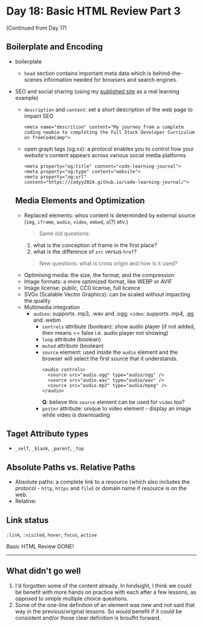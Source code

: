 # Day 18: Basic HTML Review Part 3

(Continued from Day 17)

## Boilerplate and Encoding
- boilerplate
  - `head` section contains important meta data which is behind-the-scenes information needed for browsers and search engines.
- SEO and social sharing (using my [published site](https://codyy2024.github.io/code-learning-journal/) as a real learning example)
  - `description` and  `content`: set a short description of the web page to impact SEO
      ```
      <meta name="descrition" content="My journey from a complete coding newbie to completing the Full Stack Developer Curriculum on freeCodeCamp">
      ```
  
  - open graph tags (og:xx): a protocol enables you to control how your website's content appears across various social media platforms
    ```
    <meta property="og:title" content="code-learning-journal">
    <meta property="og:type" content="website">
    <meta property="og:url" content="https://codyy2024.github.io/code-learning-journal/">
    ```

  ## Media Elements and Optimization
  - Replaced elements: whos content is determinded by external source (`img`, `iframe`, `audio`, `video`, `embed`, `a`(?) etv.)
    > Same old questions:
      1. what is the conception of frame in the first place?
      2. what is the difference of `src` versus `href`?
    > New questions: what is cross origin and how is it used?
  - Optimising media: the size, the format, and the compression
  - Image formats: a more optimized format, like WEBP or AVIF
  - Image license: public, CC0 license, full licence
  - SVGs (Scalable Vector Graphics): can be scaled without impacting the quality
  - Multimedia integration
    - `audieo`: supports .mp3, .wav and .ogg; `video`: supports .mp4, .gg and .webm
      - `controls` attribute (boolean): show audio player (if not added, then means == false i.e. audio player not showing)
      - `loop` attribute (boolean)
      - `muted` attribute (boolean)
      - `source` element: used inside the `audio` element and the browser will select the first source that it understands.
        ```
        <audio controls>
          <source src="audio.ogg" type="audio/ogg" />
          <source src="audio.wav" type="audio/wav" />
          <source src="audio.mp3" type="audio/mpeg" />
        </audio>
        ```
        **Q**: believe this `source` element can be used for `video` too?
      - `poster` attribute: unique to video element - display an image while video is downloading

## Taget Attribute types
- `_self`, `_blank`, `_parent`, `_top`

## Absolute Paths vs. Relative Paths
- Absolute paths: a complete link to a resource (which also includes the protocol - `http`, `https` and `file`) or domain name if resource is on the web.
- Relative:

## Link status
`:link`, `:visited`, `hover`, `focus`, `active`

Basic HTML Review DONE!

---

## What didn't go well
1. I'd forgotten some of the content already. In hindsight, I think we could be benefit with more hands on practice with each after a few lessons, as opposed to simple multiple choice questions.
2. Some of the one-line definition of an element was new and not said that way in the previous/original lessons. So would benefit if it could be consistent and/or those clear definition is broufht forward.

